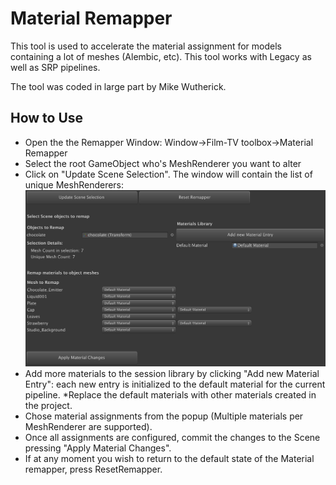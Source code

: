 Material Remapper
=========================
This tool is used to accelerate the material assignment for models containing a lot of meshes (Alembic, etc). This tool works with Legacy as well as SRP pipelines.

The tool was coded in large part by Mike Wutherick.

How to Use
----------------------
* Open the the Remapper Window: Window->Film-TV toolbox->Material Remapper
* Select the root GameObject who's MeshRenderer you want to alter
* Click on "Update Scene Selection". The window will contain the list of unique MeshRenderers: ![import settings](Documentation/WindowPopulated.png)
* Add more materials to the session library by clicking "Add new Material Entry": each new entry is initialized to the default material for the current pipeline.
*Replace the default materials with other materials created in the project.
* Chose material assignments from the popup (Multiple materials per MeshRenderer are supported). 
* Once all assignments are configured, commit the changes to the Scene pressing "Apply Material Changes".
* If at any moment you wish to return to the default state of the Material remapper, press ResetRemapper.